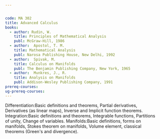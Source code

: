 ```yaml
---


code: MA 302
title: Advanced Calculus
books:
  - author: Rudin, W.
    title: Principles of Mathematical Analysis
    publ: McGraw-Hill, 1986
  - author:  Apostol, T. M.
    title: Mathematical Analysis
    publ: Narosa Publishing House, New Delhi, 1992
  - author:  Spivak, M.
    title: Calculus on Manifolds
    publ: The Benjamin Publishing Company, New York, 1965
  - author:  Munkres, J., R.
    title: Analysis on Manifolds
    publ: Addison-Wesley Publishing Company, 1991
prereq-courses: 
ug-prereq-courses: 
---
```




Differentiation:Basic definitions and theorems, Partial derivatives,
Derivatives (as linear maps), Inverse and Implicit function theorems.
Integration:Basic definitions and theorems, Integrable functions, Partitions of
unity, Change of variables.
Manifolds:Basic definitions, forms on manifolds, Stokes theorem on manifolds,
Volume element, classical theorems (Green's and divergence).
